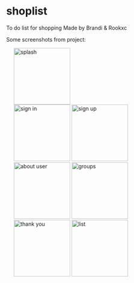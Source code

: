 # shoplist
To do list for shopping Made by Brandi & Rookxc


Some screenshots from project:
<div style="padding-left: 20px">
  <img src="https://i.ibb.co/kmRcHXZ/Screenshot-2021-01-19-12-28-38-44.jpg" width="150" alt="splash"> <br>
  <img src="https://i.ibb.co/FYLMryR/Screenshot-2021-01-19-12-31-22-75-f73b71075b1de7323614b647fe394240.jpg" width="150" alt="sign in">
  <img src="https://i.ibb.co/kmgyNDm/Screenshot-2021-01-19-12-30-38-00-f73b71075b1de7323614b647fe394240.jpg" width="150" alt="sign up"><br>
  <img src="https://i.ibb.co/7RW4kZL/Screenshot-2021-01-19-12-29-47-84-f73b71075b1de7323614b647fe394240.jpg" width="150" alt="about user">
  <img src="https://i.ibb.co/LSsK0j0/Screenshot-2021-01-19-12-29-33-28-f73b71075b1de7323614b647fe394240.jpg" width="150" alt="groups"><br>
  <img src="https://i.ibb.co/XYWYPTN/Screenshot-2021-01-19-12-31-33-84-f73b71075b1de7323614b647fe394240.jpg" width="150" alt="thank you">
  <img src="https://i.ibb.co/qNQXhgN/Screenshot-2021-01-19-12-29-26-66-f73b71075b1de7323614b647fe394240.jpg" width="150" alt="list">
</div>




